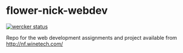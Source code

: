 # flower-nick-webdev
[![wercker status](https://app.wercker.com/status/a7d937ae8c722e322a82e3beee2bd71f/s/master "wercker status")](https://app.wercker.com/project/byKey/a7d937ae8c722e322a82e3beee2bd71f)

Repo for the web development assignments and project
available from http://nf.winetech.com/
